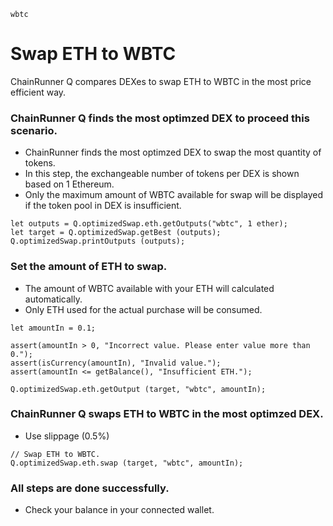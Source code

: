 ```meta-Currency
wbtc
```

# Swap ETH to WBTC

ChainRunner Q compares DEXes to swap ETH to WBTC in the most price efficient way.

### ChainRunner Q finds the most optimzed DEX to proceed this scenario.

- ChainRunner finds the most optimzed DEX to swap the most quantity of tokens.
- In this step, the exchangeable number of tokens per DEX is shown based on 1 Ethereum.
- Only the maximum amount of WBTC available for swap will be displayed if the token pool in DEX is insufficient.

```output-Dynamic
let outputs = Q.optimizedSwap.eth.getOutputs("wbtc", 1 ether);
let target = Q.optimizedSwap.getBest (outputs);
Q.optimizedSwap.printOutputs (outputs);
```

### Set the amount of ETH to swap.

- The amount of WBTC available with your ETH will calculated automatically.
- Only ETH used for the actual purchase will be consumed.

```input-Dynamic ETH
let amountIn = 0.1;
```

```input-Verify
assert(amountIn > 0, "Incorrect value. Please enter value more than 0.");
assert(isCurrency(amountIn), "Invalid value.");
assert(amountIn <= getBalance(), "Insufficient ETH.");
```

```output-Dynamic WBTC
Q.optimizedSwap.eth.getOutput (target, "wbtc", amountIn);
```

### ChainRunner Q swaps ETH to WBTC in the most optimzed DEX.

- Use slippage (0.5%)

```taster
// Swap ETH to WBTC.
Q.optimizedSwap.eth.swap (target, "wbtc", amountIn);
```

### All steps are done successfully.

- Check your balance in your connected wallet.
